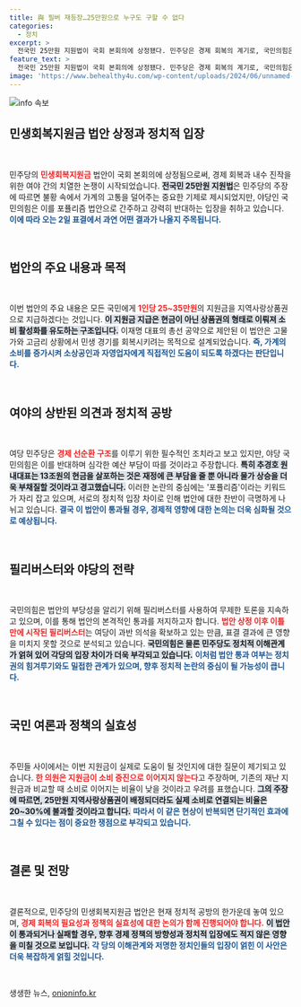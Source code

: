```yaml
---
title: 與 필버 재등장…25만원으로 누구도 구할 수 없다
categories:
  - 정치
excerpt: >
  전국민 25만원 지원법이 국회 본회의에 상정됐다. 민주당은 경제 회복의 계기로, 국민의힘은 포퓰리즘이라며 필리버스터를 강행 중이다. 과연 민생을 위한 진짜 해법은 무엇일까?
feature_text: >
  전국민 25만원 지원법이 국회 본회의에 상정됐다. 민주당은 경제 회복의 계기로, 국민의힘은 포퓰리즘이라며 필리버스터를 강행 중이다. 과연 민생을 위한 진짜 해법은 무엇일까?
image: 'https://www.behealthy4u.com/wp-content/uploads/2024/06/unnamed-file.png'
---
```


<p><img src="https://www.behealthy4u.com/wp-content/uploads/2024/06/unnamed-file.png" alt="info 속보" /></p>

<h2 data-ke-size="size26">민생회복지원금 법안 상정과 정치적 입장</h2>

<p data-ke-size="size16">&nbsp;</p>

<p>민주당의 <b><span style="color: #ee2323;">민생회복지원금</span></b> 법안이 국회 본회의에 상정됨으로써, 경제 회복과 내수 진작을 위한 여야 간의 치열한 논쟁이 시작되었습니다. <b><span style="background-color: #21538527;">전국민 25만원 지원법</span></b>은 민주당의 주장에 따르면 불황 속에서 가계의 고통을 덜어주는 중요한 기제로 제시되었지만, 야당인 국민의힘은 이를 포퓰리즘 법안으로 간주하고 강력히 반대하는 입장을 취하고 있습니다. <b><span style="color: #1a5490;">이에 따라 오는 2일 표결에서 과연 어떤 결과가 나올지 주목됩니다.</span></b></p>

<p data-ke-size="size16">&nbsp;</p>

<h2 data-ke-size="size26">법안의 주요 내용과 목적</h2>

<p data-ke-size="size16">&nbsp;</p>

<p>이번 법안의 주요 내용은 모든 국민에게 <b><span style="color: #ee2323;">1인당 25~35만원</span></b>의 지원금을 지역사랑상품권으로 지급하겠다는 것입니다. <b><span style="background-color: #21538527;">이 지원금 지급은 현금이 아닌 상품권의 형태로 이뤄져 소비 활성화를 유도하는 구조입니다.</span></b> 이재명 대표의 총선 공약으로 제안된 이 법안은 고물가와 고금리 상황에서 민생 경기를 회복시키려는 목적으로 설계되었습니다. <b><span style="color: #1a5490;">즉, 가계의 소비를 증가시켜 소상공인과 자영업자에게 직접적인 도움이 되도록 하겠다는 판단입니다.</span></b></p>

<p data-ke-size="size16">&nbsp;</p>

<h2 data-ke-size="size26">여야의 상반된 의견과 정치적 공방</h2>

<p data-ke-size="size16">&nbsp;</p>

<p>여당 민주당은 <b><span style="color: #ee2323;">경제 선순환 구조</span></b>를 이루기 위한 필수적인 조치라고 보고 있지만, 야당 국민의힘은 이를 반대하며 심각한 예산 부담이 따를 것이라고 주장합니다. <b><span style="background-color: #21538527;">특히 추경호 원내대표는 13조원의 현금을 살포하는 것은 재정에 큰 부담을 줄 뿐 아니라 물가 상승을 더욱 부채질할 것이라고 경고했습니다.</span></b> 이러한 논란의 중심에는 '포퓰리즘'이라는 키워드가 자리 잡고 있으며, 서로의 정치적 입장 차이로 인해 법안에 대한 찬반이 극명하게 나뉘고 있습니다. <b><span style="color: #1a5490;">결국 이 법안이 통과될 경우, 경제적 영향에 대한 논의는 더욱 심화될 것으로 예상됩니다.</span></b></p>

<p data-ke-size="size16">&nbsp;</p>

<h2 data-ke-size="size26">필리버스터와 야당의 전략</h2>

<p data-ke-size="size16">&nbsp;</p>

<p>국민의힘은 법안의 부당성을 알리기 위해 필리버스터를 사용하여 무제한 토론을 지속하고 있으며, 이를 통해 법안의 본격적인 통과를 저지하고자 합니다. <b><span style="color: #ee2323;">법안 상정 이후 이틀 만에 시작된 필리버스터</span></b>는 여당이 과반 의석을 확보하고 있는 만큼, 표결 결과에 큰 영향을 미치지 못할 것으로 분석되고 있습니다. <b><span style="background-color: #21538527;">국민의힘은 물론 민주당도 정치적 이해관계가 얽혀 있어 각당의 입장 차이가 더욱 부각되고 있습니다.</span></b> <b><span style="color: #1a5490;">이처럼 법안 통과 여부는 정치권의 힘겨루기와도 밀접한 관계가 있으며, 향후 정치적 논란의 중심이 될 가능성이 큽니다.</span></b></p>

<p data-ke-size="size16">&nbsp;</p>

<h2 data-ke-size="size26">국민 여론과 정책의 실효성</h2>

<p data-ke-size="size16">&nbsp;</p>

<p>주민들 사이에서는 이번 지원금이 실제로 도움이 될 것인지에 대한 질문이 제기되고 있습니다. <b><span style="color: #ee2323;">한 의원은 지원금이 소비 증진으로 이어지지 않는다</span></b>고 주장하며, 기존의 재난 지원금과 비교할 때 소비로 이어지는 비율이 낮을 것이라고 우려를 표했습니다. <b><span style="background-color: #21538527;">그의 주장에 따르면, 25만원 지역사랑상품권이 배정되더라도 실제 소비로 연결되는 비율은 20~30%에 불과할 것이라고 합니다.</span></b> <b><span style="color: #1a5490;">따라서 이 같은 현상이 반복되면 단기적인 효과에 그칠 수 있다는 점이 중요한 쟁점으로 부각되고 있습니다.</span></b></p>

<p data-ke-size="size16">&nbsp;</p>

<h2 data-ke-size="size26">결론 및 전망</h2>

<p data-ke-size="size16">&nbsp;</p>

<p>결론적으로, 민주당의 민생회복지원금 법안은 현재 정치적 공방의 한가운데 놓여 있으며, <b><span style="color: #ee2323;">경제 회복의 필요성과 정책의 실효성에 대한 논의가 함께 진행되어야 합니다.</span></b> <b><span style="background-color: #21538527;">이 법안이 통과되거나 실패할 경우, 향후 경제 정책의 방향성과 정치적 입장에도 적지 않은 영향을 미칠 것으로 보입니다.</span></b> <b><span style="color: #1a5490;">각 당의 이해관계와 저명한 정치인들의 입장이 얽힌 이 사안은 더욱 복잡하게 얽힐 것입니다.</span></b></p>

<p data-ke-size="size16">&nbsp;</p>
생생한 뉴스, <a href="https://onioninfo.kr" rel="dofollow">onioninfo.kr</a>


